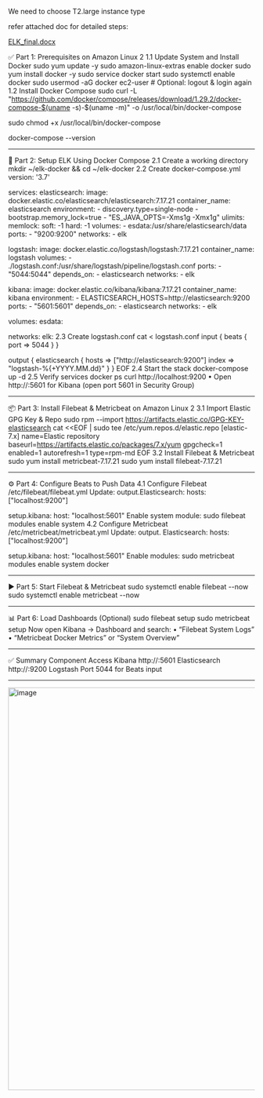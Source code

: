 
We need to choose T2.large instance type 

refer attached doc for detailed steps:

[ELK_final.docx](https://github.com/user-attachments/files/21746789/ELK_final.docx)


✅ Part 1: Prerequisites on Amazon Linux 2
1.1 Update System and Install Docker
sudo yum update -y
sudo amazon-linux-extras enable docker
sudo yum install docker -y
sudo service docker start
sudo systemctl enable docker
sudo usermod -aG docker ec2-user  # Optional: logout & login again
1.2 Install Docker Compose
sudo curl -L "https://github.com/docker/compose/releases/download/1.29.2/docker-compose-$(uname -s)-$(uname -m)" -o /usr/local/bin/docker-compose


sudo chmod +x /usr/local/bin/docker-compose

docker-compose --version
________________________________________
📁 Part 2: Setup ELK Using Docker Compose
2.1 Create a working directory
mkdir ~/elk-docker && cd ~/elk-docker
2.2 Create docker-compose.yml
version: '3.7'

services:
  elasticsearch:
    image: docker.elastic.co/elasticsearch/elasticsearch:7.17.21
    container_name: elasticsearch
    environment:
      - discovery.type=single-node
      - bootstrap.memory_lock=true
      - "ES_JAVA_OPTS=-Xms1g -Xmx1g"
    ulimits:
      memlock:
        soft: -1
        hard: -1
    volumes:
      - esdata:/usr/share/elasticsearch/data
    ports:
      - "9200:9200"
    networks:
      - elk

  logstash:
    image: docker.elastic.co/logstash/logstash:7.17.21
    container_name: logstash
    volumes:
      - ./logstash.conf:/usr/share/logstash/pipeline/logstash.conf
    ports:
      - "5044:5044"
    depends_on:
      - elasticsearch
    networks:
      - elk

  kibana:
    image: docker.elastic.co/kibana/kibana:7.17.21
    container_name: kibana
    environment:
      - ELASTICSEARCH_HOSTS=http://elasticsearch:9200
    ports:
      - "5601:5601"
    depends_on:
      - elasticsearch
    networks:
      - elk

volumes:
  esdata:

networks:
  elk:
2.3 Create logstash.conf
cat <<EOF > logstash.conf
input {
  beats {
    port => 5044
  }
}

output {
  elasticsearch {
    hosts => ["http://elasticsearch:9200"]
    index => "logstash-%{+YYYY.MM.dd}"
  }
}
EOF
2.4 Start the stack
docker-compose up -d
2.5 Verify services
docker ps
curl http://localhost:9200
•	Open http://<EC2-IP>:5601 for Kibana (open port 5601 in Security Group)
________________________________________
📦 Part 3: Install Filebeat & Metricbeat on Amazon Linux 2
3.1 Import Elastic GPG Key & Repo
sudo rpm --import https://artifacts.elastic.co/GPG-KEY-elasticsearch
cat <<EOF | sudo tee /etc/yum.repos.d/elastic.repo
[elastic-7.x]
name=Elastic repository
baseurl=https://artifacts.elastic.co/packages/7.x/yum
gpgcheck=1
enabled=1
autorefresh=1
type=rpm-md
EOF
3.2 Install Filebeat & Metricbeat
sudo yum install metricbeat-7.17.21 
sudo yum install filebeat-7.17.21
________________________________________
⚙️ Part 4: Configure Beats to Push Data
4.1 Configure Filebeat /etc/filebeat/filebeat.yml
Update:
output.Elasticsearch:
  hosts: ["localhost:9200"]

setup.kibana:
  host: "localhost:5601"
Enable system module:
sudo filebeat modules enable system
4.2 Configure Metricbeat /etc/metricbeat/metricbeat.yml
Update:
output. Elasticsearch:
  hosts: ["localhost:9200"]

setup.kibana:
  host: "localhost:5601"
Enable modules:
sudo metricbeat modules enable system docker
________________________________________
▶️ Part 5: Start Filebeat & Metricbeat
sudo systemctl enable filebeat --now
sudo systemctl enable metricbeat --now
________________________________________
📊 Part 6: Load Dashboards (Optional)
sudo filebeat setup
sudo metricbeat setup
Now open Kibana → Dashboard and search:
•	“Filebeat System Logs”
•	“Metricbeat Docker Metrics” or “System Overview”
________________________________________
✅ Summary
Component	Access
Kibana	http://<EC2-IP>:5601
Elasticsearch	http://<EC2-IP>:9200
Logstash	Port 5044 for Beats input
________________________________________
<img width="1599" height="821" alt="image" src="https://github.com/user-attachments/assets/96ddb794-7a93-4f40-bfd1-4d7795527d9b" />


